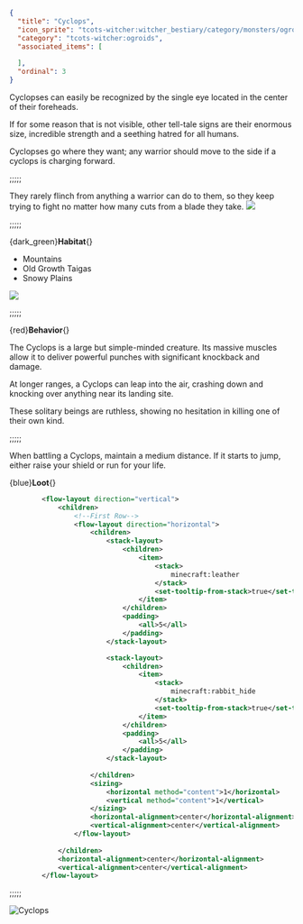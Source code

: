 ```json
{
  "title": "Cyclops",
  "icon_sprite": "tcots-witcher:witcher_bestiary/category/monsters/ogroids/cyclops",
  "category": "tcots-witcher:ogroids",
  "associated_items": [
    
  ],
  "ordinal": 3
}
```

Cyclopses can easily be recognized by the single eye located in the center of their foreheads. 

If for some reason that is not visible, other tell-tale signs are their enormous size, 
incredible strength and a seething hatred for all humans.

Cyclopses go where they want; any warrior should move to the side if a cyclops is charging forward.

;;;;;

They rarely flinch from anything a warrior can do to them, so they keep trying to fight no matter how many cuts from a blade they take.
![](tcots-witcher:textures/gui/sprites/witcher_bestiary/entries/cyclops/cyclops_main.png,fit)

;;;;;

{dark_green}**Habitat**{}
- Mountains
- Old Growth Taigas
- Snowy Plains

![](tcots-witcher:textures/gui/sprites/witcher_bestiary/entries/cyclops/cyclops_special.png,fit)

;;;;;

{red}**Behavior**{}

The Cyclops is a large but simple-minded creature. Its massive muscles allow it to deliver powerful punches with significant knockback and damage.

At longer ranges, a Cyclops can leap into the air, crashing down and knocking over anything near its landing site.

These solitary beings are ruthless, showing no hesitation in killing one of their own kind.

;;;;;

When battling a Cyclops, maintain a medium distance. If it starts to jump, either raise your shield or run for your life.


{blue}**Loot**{}
```xml owo-ui
        <flow-layout direction="vertical">
            <children>
                <!--First Row-->
                <flow-layout direction="horizontal">
                    <children>
                        <stack-layout>
                            <children>
                                <item>
                                    <stack>
                                        minecraft:leather
                                    </stack>
                                    <set-tooltip-from-stack>true</set-tooltip-from-stack>
                                </item>
                            </children>
                            <padding>
                                <all>5</all>
                            </padding>
                        </stack-layout>

                        <stack-layout>
                            <children>
                                <item>
                                    <stack>
                                        minecraft:rabbit_hide
                                    </stack>
                                    <set-tooltip-from-stack>true</set-tooltip-from-stack>
                                </item>
                            </children>
                            <padding>
                                <all>5</all>
                            </padding>
                        </stack-layout>
                        
                    </children>
                    <sizing>
                        <horizontal method="content">1</horizontal>
                        <vertical method="content">1</vertical>
                    </sizing>
                    <horizontal-alignment>center</horizontal-alignment>
                    <vertical-alignment>center</vertical-alignment>
                </flow-layout>
                
            </children>
            <horizontal-alignment>center</horizontal-alignment>
            <vertical-alignment>center</vertical-alignment>
        </flow-layout>
```

;;;;;




![Cyclops](tcots-witcher:textures/gui/sprites/witcher_bestiary/entries/cyclops/cyclops_full.png,fit)